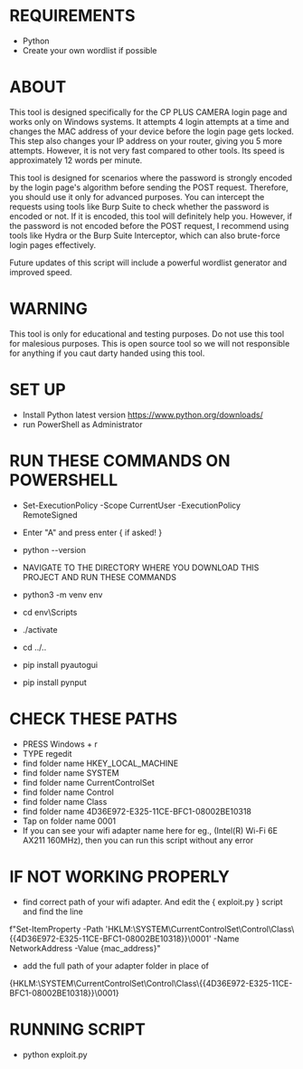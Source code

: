 # REQUIREMENTS

- Python
- Create your own wordlist if possible

# ABOUT

This tool is designed specifically for the CP PLUS CAMERA login page and works only on Windows systems. It attempts 4 login attempts at a time and changes the MAC address of your device before the login page gets locked. This step also changes your IP address on your router, giving you 5 more attempts. However, it is not very fast compared to other tools. Its speed is approximately 12 words per minute.

This tool is designed for scenarios where the password is strongly encoded by the login page's algorithm before sending the POST request. Therefore, you should use it only for advanced purposes. You can intercept the requests using tools like Burp Suite to check whether the password is encoded or not. If it is encoded, this tool will definitely help you. However, if the password is not encoded before the POST request, I recommend using tools like Hydra or the Burp Suite Interceptor, which can also brute-force login pages effectively.

Future updates of this script will include a powerful wordlist generator and improved speed.

# WARNING 

This tool is only for educational and testing purposes. Do not use
this tool for malesious purposes. This is open source tool so we will
not responsible for anything if you caut darty handed using this tool.

# SET UP

- Install Python latest version https://www.python.org/downloads/
- run PowerShell as Administrator

# RUN THESE COMMANDS ON POWERSHELL

- Set-ExecutionPolicy -Scope CurrentUser -ExecutionPolicy RemoteSigned
- Enter "A" and press enter { if asked! }
- python --version
- NAVIGATE TO THE DIRECTORY WHERE YOU DOWNLOAD THIS PROJECT AND RUN THESE COMMANDS

- python3 -m venv env
- cd env\Scripts
- ./activate
- cd ../..
- pip install pyautogui
- pip install pynput

# CHECK THESE PATHS

- PRESS Windows + r
- TYPE regedit
- find folder name HKEY_LOCAL_MACHINE
- find folder name SYSTEM
- find folder name CurrentControlSet
- find folder name Control
- find folder name Class
- find folder name 4D36E972-E325-11CE-BFC1-08002BE10318
- Tap on folder name 0001
- If you can see your wifi adapter name here for eg., 
(Intel(R) Wi-Fi 6E AX211 160MHz), then you can run this script without 
any error

# IF NOT WORKING PROPERLY 

- find correct path of your wifi adapter. And edit the { exploit.py } script and find the line

f"Set-ItemProperty -Path 'HKLM:\\SYSTEM\\CurrentControlSet\\Control\\Class\\{{4D36E972-E325-11CE-BFC1-08002BE10318}}\\0001' -Name NetworkAddress -Value {mac_address}"

- add the full path of your adapter folder in place of

{HKLM:\\SYSTEM\\CurrentControlSet\\Control\\Class\\{{4D36E972-E325-11CE-BFC1-08002BE10318}}\\0001}

# RUNNING SCRIPT

- python exploit.py

